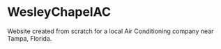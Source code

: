 # WesleyChapelAC


Website created from scratch for a local Air Conditioning company near Tampa, Florida.

